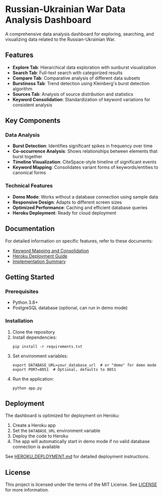 # Russian-Ukrainian War Data Analysis Dashboard

A comprehensive data analysis dashboard for exploring, searching, and visualizing data related to the Russian-Ukrainian War.

## Features

- **Explore Tab**: Hierarchical data exploration with sunburst visualization
- **Search Tab**: Full-text search with categorized results
- **Compare Tab**: Comparative analysis of different data subsets
- **Burstiness Tab**: Trend detection using Kleinberg's burst detection algorithm
- **Sources Tab**: Analysis of source distribution and statistics
- **Keyword Consolidation**: Standardization of keyword variations for consistent analysis

## Key Components

### Data Analysis

- **Burst Detection**: Identifies significant spikes in frequency over time
- **Co-occurrence Analysis**: Shows relationships between elements that burst together
- **Timeline Visualization**: CiteSpace-style timeline of significant events
- **Keyword Mapping**: Consolidates variant forms of keywords/entities to canonical forms

### Technical Features

- **Demo Mode**: Works without a database connection using sample data
- **Responsive Design**: Adapts to different screen sizes
- **Optimized Performance**: Caching and efficient database queries
- **Heroku Deployment**: Ready for cloud deployment

## Documentation

For detailed information on specific features, refer to these documents:

- [Keyword Mapping and Consolidation](KEYWORD_MAPPING.md)
- [Heroku Deployment Guide](HEROKU_DEPLOYMENT.md)
- [Implementation Summary](IMPLEMENTATION_SUMMARY.md)

## Getting Started

### Prerequisites

- Python 3.8+
- PostgreSQL database (optional, can run in demo mode)

### Installation

1. Clone the repository
2. Install dependencies:
   ```
   pip install -r requirements.txt
   ```
3. Set environment variables:
   ```
   export DATABASE_URL=your_database_url  # or "demo" for demo mode
   export PORT=8051  # Optional, defaults to 8051
   ```
4. Run the application:
   ```
   python app.py
   ```

## Deployment

The dashboard is optimized for deployment on Heroku:

1. Create a Heroku app
2. Set the `DATABASE_URL` environment variable
3. Deploy the code to Heroku
4. The app will automatically start in demo mode if no valid database connection is available

See [HEROKU_DEPLOYMENT.md](HEROKU_DEPLOYMENT.md) for detailed deployment instructions.
## License

This project is licensed under the terms of the MIT License. See [LICENSE](LICENSE) for more information.

